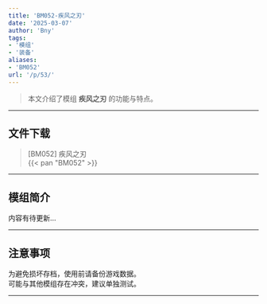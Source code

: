 ```yaml
---
title: 'BM052-疾风之刃'
date: '2025-03-07'
author: 'Bny'
tags:
- '模组'
- '装备'
aliases:
- 'BM052'
url: '/p/53/'
---
```


> 本文介绍了模组 **疾风之刃** 的功能与特点。

---

## 文件下载

> [BM052] 疾风之刃  
{{< pan "BM052" >}}  

---

## 模组简介

>  
内容有待更新...  

---

## 注意事项

>  
为避免损坏存档，使用前请备份游戏数据。  
可能与其他模组存在冲突，建议单独测试。  

---

